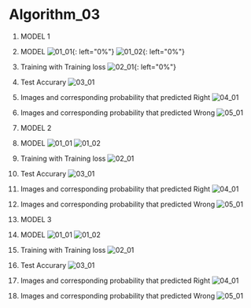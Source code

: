 # Algorithm_03


01. MODEL 1
  
1. MODEL
![01_01](https://user-images.githubusercontent.com/81245556/173179642-7b432c16-c2b9-484f-a055-9d000dc48be0.PNG){: left="0%"}
![01_02](https://user-images.githubusercontent.com/81245556/173179657-56bb4edd-2771-4278-a68c-941032c85d8e.PNG){: left="0%"}
  
 
 
 
2. Training with Training loss
![02_01](https://user-images.githubusercontent.com/81245556/173179676-eaddd816-fbcc-4b9b-b5d5-1ccd6ee562a6.PNG){: left="0%"}




3. Test Accurary
![03_01](https://user-images.githubusercontent.com/81245556/173179693-3a82fae9-e7dd-4ecd-8555-636cb70802e3.PNG)
  
  
  
  
4. Images and corresponding probability that predicted Right
![04_01](https://user-images.githubusercontent.com/81245556/173179727-38f88ab0-7a3d-4505-9109-b75a2699cbb8.PNG)




5. Images and corresponding probability that predicted Wrong
![05_01](https://user-images.githubusercontent.com/81245556/173179757-e1c9863e-b2a0-453e-b6e4-3f51171b677a.PNG)








02. MODEL 2
  
1. MODEL
![01_01](https://user-images.githubusercontent.com/81245556/173179781-aa60ed5e-8dc6-45a9-ad62-ad919b785288.PNG)
![01_02](https://user-images.githubusercontent.com/81245556/173179787-7918fd99-f4c9-4259-9ede-dc8451e5ebd0.PNG)




2. Training with Training loss
![02_01](https://user-images.githubusercontent.com/81245556/173179800-0faa5cd6-3e7f-4323-a889-bc0b3ce308a3.PNG)




3. Test Accurary
![03_01](https://user-images.githubusercontent.com/81245556/173179808-2722fd00-204c-4106-90d3-8c68cb774c79.PNG)




4. Images and corresponding probability that predicted Right
![04_01](https://user-images.githubusercontent.com/81245556/173179824-2f254056-ffd5-4adb-9ab6-b938248105dc.PNG)




5. Images and corresponding probability that predicted Wrong
![05_01](https://user-images.githubusercontent.com/81245556/173179832-9a72d2dd-f029-4660-96d7-5e27e172e511.PNG)








03. MODEL 3

1. MODEL
![01_01](https://user-images.githubusercontent.com/81245556/173179870-81a02526-6182-4ca6-97b8-733cd9e85899.PNG)
![01_02](https://user-images.githubusercontent.com/81245556/173179877-4df2807a-22e1-4adb-8c7e-1799e27a2b6e.PNG)




2. Training with Training loss
![02_01](https://user-images.githubusercontent.com/81245556/173179890-ef6c8a3f-f528-4dd6-8797-6bd473ac61ea.PNG)




3. Test Accurary
![03_01](https://user-images.githubusercontent.com/81245556/173179901-06fca6ca-4e90-48c7-a16f-fe745855967b.PNG)




4. Images and corresponding probability that predicted Right
![04_01](https://user-images.githubusercontent.com/81245556/173179910-4df622d9-03ca-4424-99a0-3e1af5a37575.PNG)




5. Images and corresponding probability that predicted Wrong
![05_01](https://user-images.githubusercontent.com/81245556/173179917-22d1f8e9-2548-4025-8b4b-090c5b8153c1.PNG)


